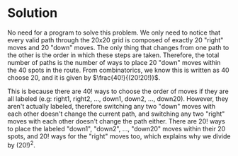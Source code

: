 # Solution
No need for a program to solve this problem. We only need to notice that every valid path through the 20x20 grid is composed of exactly 20 "right" moves and 20 "down" moves. The only thing that changes from one path to the other is the order in which these steps are taken. Therefore, the total number of paths is the number of ways to place 20 "down" moves within the 40 spots in the route. From combinatorics, we know this is written as 40 choose 20, and it is given by $\frac{40!}{(20!20!)}$. 

This is because there are 40! ways to choose the order of moves if they are all labeled (e.g: right1, right2, ..., down1, down2, ..., down20). However, they aren't actually labeled, therefore switching any two "down" moves with each other doesn't change the current path, and switching any two "right" moves with each other doesn't change the path either. There are 20! ways to place the labeled "down1", "down2", ..., "down20" moves within their 20 spots, and 20! ways for the "right" moves too, which explains why we divide by $(20!)^2$.